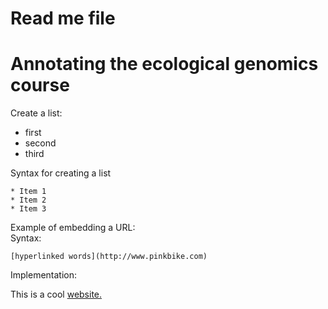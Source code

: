 # Read me file

# Annotating the ecological genomics course 

Create a list:   
* first   
* second   
* third   

Syntax for creating a list   

```
* Item 1   
* Item 2   
* Item 3   
```

Example of embedding a URL:   
Syntax:   
```
[hyperlinked words](http://www.pinkbike.com)
```
Implementation:

This is a cool [website.](http://www.pinkbike.com)
